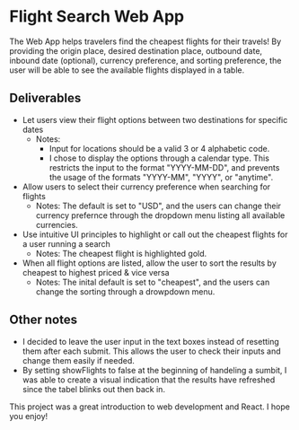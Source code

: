 # Flight Search Web App

The Web App helps travelers find the cheapest flights for their travels! By providing the origin place, desired destination place, outbound date, inbound date (optional), currency preference, and sorting preference, the user will be able to see the available flights displayed in a table. 


## Deliverables

- Let users view their flight options between two destinations for specific dates
  - Notes: 
    - Input for locations should be a valid 3 or 4 alphabetic code.
    - I chose to display the options through a calendar type. This restricts the input to the format "YYYY-MM-DD", and prevents the usage of the formats "YYYY-MM", "YYYY", or "anytime".
- Allow users to select their currency preference when searching for flights
  - Notes: The default is set to "USD", and the users can change their currency prefernce through the dropdown menu listing all available currencies.
- Use intuitive UI principles to highlight or call out the cheapest flights for a user running a search
  - Notes: The cheapest flight is highlighted gold.
- When all flight options are listed, allow the user to sort the results by cheapest to highest priced & vice versa
  - Notes: The inital default is set to "cheapest", and the users can change the sorting through a drowpdown menu.

## Other notes

- I decided to leave the user input in the text boxes instead of resetting them after each submit. This allows the user to check their inputs and change them easily if needed.
- By setting showFlights to false at the beginning of handeling a sumbit, I was able to create a visual indication that the results have refreshed since the tabel blinks out then back in.

This project was a great introduction to web development and React. I hope you enjoy!
